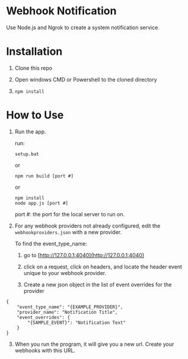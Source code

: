 # Webhook Notification
Use Node.js and Ngrok to create a system notification service.

# Installation
1. Clone this repo

2. Open windows CMD or Powershell to the cloned directory

3. `npm install`

# How to Use
1. Run the app.
    
    run:
    
    ```
    setup.bat
    ```
    
    or
    
    ```
    npm run build [port #]
    ```
    
    or
    
    ```
    npm install
    node app.js [port #]
    ```
    
    port #: the port for the local server to run on.

2. For any webhook providers not already configured, edit the `webhookproviders.json` with a new provider.

      To find the event_type_name:
    
      1. go to [http://127.0.0.1:4040](http://127.0.0.1:4040)
        
      2. click on a request, click on headers, and locate the header event unique to your webhook provider. 
        
      3. Create a new json object in the list of event overrides for the provider
        
```
{
    "event_type_name": "{EXAMPLE_PROVIDER}",
    "provider_name": "Notification Title",
    "event_overrides": {
        "{SAMPLE_EVENT}": "Notification Text"
    }
} 
```

3. When you run the program, it will give you a new url. Create your webhooks with this URL.
